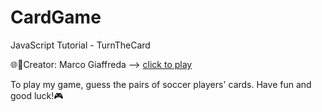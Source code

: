 # CardGame
JavaScript Tutorial - TurnTheCard

🌐💼Creator: Marco Giaffreda -->
[click to play](https://marco-giaffreda-2c-jcmaxwell-2023.github.io/CardGame/) 

To play my game, guess the pairs of soccer players' cards.
Have fun and good luck!🎮

